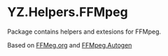 # YZ.Helpers.FFMpeg

Package contains helpers and extesions for FFMpeg.

Based on [FFMeg.org](https://ffmpeg.org) and [FFMpeg.Autogen](https://www.nuget.org/packages/FFmpeg.AutoGen/)
